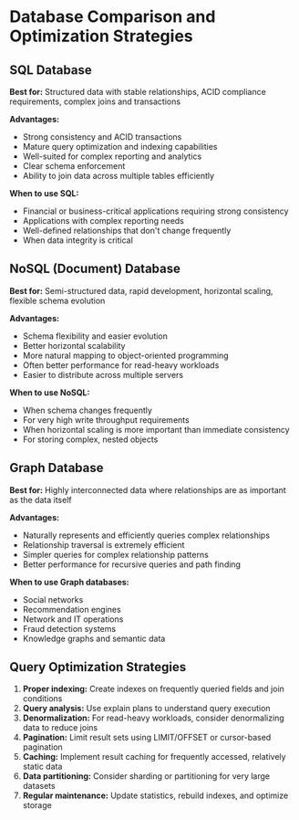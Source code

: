 # Database Comparison and Optimization Strategies

## SQL Database
**Best for:** Structured data with stable relationships, ACID compliance requirements, complex joins and transactions

**Advantages:**
- Strong consistency and ACID transactions
- Mature query optimization and indexing capabilities
- Well-suited for complex reporting and analytics
- Clear schema enforcement
- Ability to join data across multiple tables efficiently

**When to use SQL:**
- Financial or business-critical applications requiring strong consistency
- Applications with complex reporting needs
- Well-defined relationships that don't change frequently
- When data integrity is critical

## NoSQL (Document) Database
**Best for:** Semi-structured data, rapid development, horizontal scaling, flexible schema evolution

**Advantages:**
- Schema flexibility and easier evolution
- Better horizontal scalability
- More natural mapping to object-oriented programming
- Often better performance for read-heavy workloads
- Easier to distribute across multiple servers

**When to use NoSQL:**
- When schema changes frequently
- For very high write throughput requirements
- When horizontal scaling is more important than immediate consistency
- For storing complex, nested objects

## Graph Database
**Best for:** Highly interconnected data where relationships are as important as the data itself

**Advantages:**
- Naturally represents and efficiently queries complex relationships
- Relationship traversal is extremely efficient
- Simpler queries for complex relationship patterns
- Better performance for recursive queries and path finding

**When to use Graph databases:**
- Social networks
- Recommendation engines
- Network and IT operations
- Fraud detection systems
- Knowledge graphs and semantic data

## Query Optimization Strategies

1. **Proper indexing:** Create indexes on frequently queried fields and join conditions
2. **Query analysis:** Use explain plans to understand query execution
3. **Denormalization:** For read-heavy workloads, consider denormalizing data to reduce joins
4. **Pagination:** Limit result sets using LIMIT/OFFSET or cursor-based pagination
5. **Caching:** Implement result caching for frequently accessed, relatively static data
6. **Data partitioning:** Consider sharding or partitioning for very large datasets
7. **Regular maintenance:** Update statistics, rebuild indexes, and optimize storage
